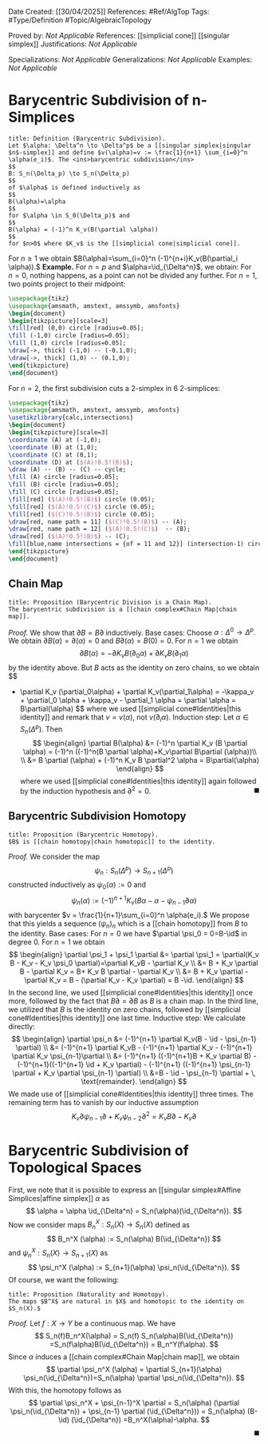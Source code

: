 <div class="topSpace"></div>

Date Created: [[30/04/2025]]
References: #Ref/AlgTop 
Tags: #Type/Definition #Topic/AlgebraicTopology 

Proved by: <i>Not Applicable</i>
References: [[simplicial cone]] [[singular simplex]]
Justifications: <i>Not Applicable</i>

Specializations: <i>Not Applicable</i>
Generalizations: <i>Not Applicable</i>
Examples: <i>Not Applicable</i>

# Barycentric Subdivision of n-Simplices

``` ad-Definition
title: Definition (Barycentric Subdivision).
Let $\alpha: \Delta^n \to \Delta^p$ be a [[singular simplex|singular $n$-simplex]] and define $v(\alpha)=v := \frac{1}{n+1} \sum_{i=0}^n \alpha(e_i)$. The <ins>barycentric subdivision</ins> 
$$
B: S_n(\Delta_p) \to S_n(\Delta_p)
$$
of $\alpha$ is defined inductively as
$$
B(\alpha)=\alpha
$$
for $\alpha \in S_0(\Delta_p)$ and 
$$
B(\alpha) = (-1)^n K_v(B(\partial \alpha))
$$
for $n>0$ where $K_v$ is the [[simplicial cone|simplicial cone]].
```
For $n\geq 1$ we obtain $B(\alpha)=\sum_{i=0}^n (-1)^{n+i}K_v(B(\partial_i \alpha)).$
**Example.**
For $n=p$ and $\alpha=\id_{\Delta^n}$, we obtain:
For $n=0$, nothing happens, as a point can not be divided any further.
For $n=1$, two points project to their midpoint:
```tikz
\usepackage{tikz}
\usepackage{amsmath, amstext, amssymb, amsfonts}
\begin{document}
\begin{tikzpicture}[scale=3]
\fill[red] (0,0) circle [radius=0.05];
\fill (-1,0) circle [radius=0.05];
\fill (1,0) circle [radius=0.05];
\draw[->, thick] (-1,0) -- (-0.1,0);
\draw[->, thick] (1,0) -- (0.1,0);
\end{tikzpicture}
\end{document}
```
For $n=2$, the first subdivision cuts a $2$-simplex in $6$ $2$-simplices:
```tikz
\usepackage{tikz}
\usepackage{amsmath, amstext, amssymb, amsfonts}
\usetikzlibrary{calc,intersections}
\begin{document}
\begin{tikzpicture}[scale=3]
\coordinate (A) at (-1,0);
\coordinate (B) at (1,0);
\coordinate (C) at (0,1);
\coordinate (D) at ($(A)!0.5!(B)$);
\draw (A) -- (B) -- (C) -- cycle;
\fill (A) circle [radius=0.05];
\fill (B) circle [radius=0.05];
\fill (C) circle [radius=0.05];
\fill[red] ($(A)!0.5!(B)$) circle (0.05);
\fill[red] ($(A)!0.5!(C)$) circle (0.05);
\fill[red] ($(C)!0.5!(B)$) circle (0.05);
\draw[red, name path = 11] ($(C)!0.5!(B)$) -- (A);
\draw[red, name path = 12] ($(A)!0.5!(C)$)  -- (B);
\draw[red] ($(A)!0.5!(B)$) -- (C);
\fill[blue,name intersections = {of = 11 and 12}] (intersection-1) circle(0.05);
\end{tikzpicture}
\end{document}
```

## Chain Map

``` ad-Proposition
title: Proposition (Barycentric Division is a Chain Map).
The barycentric subdivision is a [[chain complex#Chain Map|chain map]].

```
*Proof.*
We show that $\partial B = B \partial$ inductively.
Base cases: Choose $\alpha: \Delta^0 \to \Delta^p.$ We obtain $\partial B (\alpha)=\partial (\alpha) = 0$ and $B\partial(\alpha)=B(0)=0$.
For $n=1$ we obtain 
$$
\partial B(\alpha) = -\partial K_vB(\partial_0\alpha)+\partial K_vB(\partial_1\alpha)
$$
by the identity above. But $B$ acts as the identity on zero chains, so we obtain
$$
- \partial K_v (\partial_0\alpha) + \partial K_v(\partial_1\alpha) = -\kappa_v + \partial_0 \alpha + \kappa_v - \partial_1 \alpha = \partial \alpha = B\partial(\alpha)
$$
where we used [[simplicial cone#Identities|this identity]] and remark that $v=v(\alpha)$, not $v(\partial_i \alpha).$
Induction step: Let $\alpha \in S_n(\Delta^p)$. Then
$$
\begin{align}
\partial B(\alpha) &= (-1)^n \partial K_v (B \partial \alpha) = (-1)^n ((-1)^n(B \partial \alpha)+K_v\partial B\partial (\alpha))\\ \\
&= B \partial (\alpha) + (-1)^n K_v B \partial^2 \alpha = B\partial(\alpha)
\end{align}
$$
where we used  [[simplicial cone#Identities|this identity]] again followed by the induction hypothesis and $\partial^2=0.$
<span style="float:right;">$\blacksquare$</span>

## Barycentric Subdivision Homotopy

``` ad-Proposition
title: Proposition (Barycentric Homotopy).
$B$ is [[chain homotopy|chain homotopic]] to the identity.
```
*Proof.*
We consider the map 
$$
\psi_n: S_n(\Delta^p) \to S_{n+1}(\Delta^p)
$$
constructed inductively as $\psi_0(\alpha):=0$ and
$$
\psi_n(\alpha):=(-1)^{n+1} K_v(B\alpha - \alpha - \psi_{n-1} \partial \alpha)
$$
with barycenter $v = \frac{1}{n+1}\sum_{i=0}^n \alpha(e_i).$ We propose that this yields a sequence $(\psi_n)_n$ which is a [[chain homotopy]] from $B$ to the identity. 
Base cases: For $n=0$ we have $\partial \psi_0 = 0=B-\id$ in degree $0$.
For $n=1$ we obtain
$$
\begin{align}
\partial \psi_1 + \psi_1 \partial &= \partial \psi_1 = \partial(K_v B - K_v - K_v \psi_0 \partial)=\partial K_vB - \partial K_v \\
&= B + K_v \partial B - \partial K_v = B+ K_v B \partial - \partial K_v \\
&= B + K_v \partial - \partial K_v = B - (\partial K_v - K_v \partial) = B -\id.
\end{align}
$$
In the second line, we used [[simplicial cone#Identities|this identity]] once more, followed by the fact that $B \partial = \partial B$ as $B$ is a chain map. In the third line, we utilized that $B$ is the identity on zero chains, followed by [[simplicial cone#Identities|this identity]] one last time.
Inductive step: We calculate directly:
$$
\begin{align}
\partial \psi_n &= (-1)^{n+1} \partial K_v(B - \id - \psi_{n-1} \partial) \\
&= (-1)^{n+1} \partial K_vB - (-1)^{n+1} \partial K_v - (-1)^{n+1} \partial K_v \psi_{n-1}\partial \\
&= (-1)^{n+1} ((-1)^{n+1}B + K_v \partial B) - (-1)^{n+1}((-1)^{n+1} \id + K_v \partial) - (-1)^{n+1} ((-1)^{n+1} \psi_{n-1} \partial + K_v \partial \psi_{n-1} \partial) \\
&=B - \id - \psi_{n-1} \partial + \, \text{remainder}.
\end{align}
$$
We made use of  [[simplicial cone#Identities|this identity]] three times. The remaining term has to vanish by our inductive assumption
$$
K_v \partial \psi_{n-1} \partial + K_v \psi_{n-2} \partial^2 = K_v B \partial - K_v \partial
$$

# Barycentric Subdivision of Topological Spaces
First, we note that it is possible to express an [[singular simplex#Affine Simplices|affine simplex]] $\alpha$ as 
$$
\alpha = \alpha \id_{\Delta^n} = S_n(\alpha)(\id_{\Delta^n}).
$$
Now we consider maps $B_n^X: S_n(X) \to S_n(X)$ defined as
$$
B_n^X (\alpha) := S_n(\alpha) B(\id_{\Delta^n})
$$
and $\psi_n^X:S_n(X) \to S_{n+1}(X)$ as
$$
\psi_n^X (\alpha) := S_{n+1}(\alpha) \psi_n(\id_{\Delta^n}).
$$
Of course, we want the following:
``` ad-Proposition
title: Proposition (Naturality and Homotopy).
The maps $B^X$ are natural in $X$ and homotopic to the identity on $S_n(X).$
```
*Proof.*
Let $f: X \to Y$ be a continuous map. We have
$$
S_n(f)B_n^X(\alpha) = S_n(f) S_n(\alpha)B(\id_{\Delta^n}) =S_n(f\alpha)B(\id_{\Delta^n}) = B_n^Y(f\alpha).
$$
Since $\alpha$ induces a [[chain complex#Chain Map|chain map]], we obtain
$$
\partial \psi_n^X (\alpha) = \partial S_{n+1}(\alpha) \psi_n(\id_{\Delta^n})=S_n(\alpha) \partial \psi_n(\id_{\Delta^n}).
$$
With this, the homotopy follows as
$$
\partial \psi_n^X + \psi_{n-1}^X \partial = S_n(\alpha) (\partial \psi_n(\id_{\Delta^n}) + \psi_{n-1} \partial (\id_{\Delta^n})) = S_n(\alpha) (B-\id) (\id_{\Delta^n}) =B_n^X(\alpha)-\alpha.
$$
<span style="float:right;">$\blacksquare$</span>